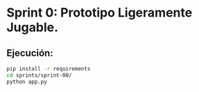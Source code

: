 # Sprint 0: Prototipo Ligeramente Jugable.
## Ejecución:
```bash
pip install -r requirements
cd sprints/sprint-00/
python app.py
```